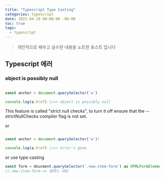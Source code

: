 ```yaml
---
title: "Typescript Type Casting"
categories: typescript
date: 2021-04-19 00:00:00 -06:00
toc: true
tags:
  - typescript
---
```



> 개인적으로 배우고 실수한 내용을 노트한 포스트 입니다

## Typescript 에러

### object is possibly null
```ts

const anchor = document.querySelector('a')

console.log(a.href) //=> object is possibly null
```
This feature is called "strict null checks", to turn it off ensure that the --strictNullChecks compiler flag is not set.

or 
```ts

const anchor = document.querySelector('a')!

console.log(a.href) //=> error's gone
```

or use type casting
```ts
const form = doucment.querySelector('.new-item-form') as HTMLFormElement
//.new-item-form => 클래스 네임
```


